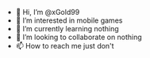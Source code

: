 - 👋 Hi, I’m @xGold99
- 👀 I’m interested in mobile games
- 🌱 I’m currently learning nothing
- 💞️ I’m looking to collaborate on nothing
- 📫 How to reach me just don't

<!---
xGold99/xGold99 is a ✨ special ✨ repository because its `README.md` (this file) appears on your GitHub profile.
You can click the Preview link to take a look at your changes.
--->
